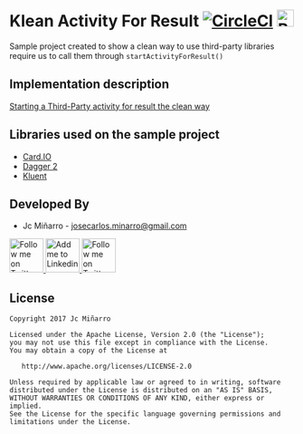 Klean Activity For Result [![CircleCI](https://circleci.com/gh/JcMinarro/KleanActivityForResult.svg?style=svg)](https://circleci.com/gh/JcMinarro/KleanActivityForResult) <a href='https://ko-fi.com/A50744AD' target='_blank'><img height="30" style='border:0px;height:30px;' src='https://az743702.vo.msecnd.net/cdn/kofi2.png?v=0' border='0' alt='Buy Me a Coffee at ko-fi.com' /></a>
=========================

Sample project created to show a clean way to use third-party libraries require us to call them through `startActivityForResult()`

Implementation description
--------------------------

[Starting a Third-Party activity for result the clean way][0]

Libraries used on the sample project
------------------------------------

* [Card.IO][1]
* [Dagger 2][2]
* [Kluent][3]

Developed By
------------

* Jc Miñarro  - <josecarlos.minarro@gmail.com>

<a href="https://twitter.com/el_joker333">
  <img alt="Follow me on Twitter" src="https://image.freepik.com/iconos-gratis/twitter-logo_318-40209.jpg" height="60" width="60"/>
</a>
<a href="https://www.linkedin.com/in/josecarlosminarrogil/">
  <img alt="Add me to Linkedin" src="https://image.freepik.com/iconos-gratis/boton-del-logotipo-linkedin_318-84979.png" height="60" width="60"/>
</a>
<a href="https://medium.com/@jcminarro">
  <img alt="Follow me on Twitter" src="https://cdn-images-1.medium.com/max/1600/1*emiGsBgJu2KHWyjluhKXQw.png" height="60" width="60"/>
</a>

License
-------

    Copyright 2017 Jc Miñarro

    Licensed under the Apache License, Version 2.0 (the "License");
    you may not use this file except in compliance with the License.
    You may obtain a copy of the License at

       http://www.apache.org/licenses/LICENSE-2.0

    Unless required by applicable law or agreed to in writing, software
    distributed under the License is distributed on an "AS IS" BASIS,
    WITHOUT WARRANTIES OR CONDITIONS OF ANY KIND, either express or implied.
    See the License for the specific language governing permissions and
    limitations under the License.

[0]: https://medium.com/@jcminarro/starting-a-third-party-activity-for-result-the-clean-way-b2d245cf8a70
[1]: https://www.card.io/
[2]: https://google.github.io/dagger/
[3]: https://markusamshove.github.io/Kluent/